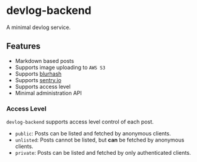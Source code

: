 # devlog-backend

A minimal devlog service.

## Features

-   Markdown based posts
-   Supports image uploading to `AWS S3`
-   Supports [blurhash](https://blurha.sh)
-   Supports [sentry.io](https://sentry.io)
-   Supports access level
-   Minimal administration API

### Access Level

`devlog-backend` supports access level control of each post.

-   `public`: Posts can be listed and fetched by anonymous clients.
-   `unlisted`: Posts cannot be listed, but **can** be fetched by anonymous clients.
-   `private`: Posts can be listed and fetched by only authenticated clients.

